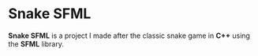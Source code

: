 # Snake SFML
**Snake SFML** is a project I made after the classic snake game in **C++** using the **SFML** library.
